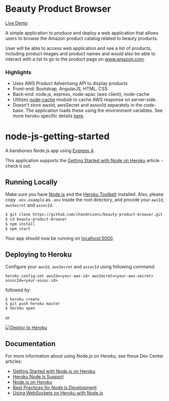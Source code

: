 # Beauty Product Browser

[Live Demo](http://beauty-product-browser.herokuapp.com/)

A simple application to produce and deploy a web application that allows users to browse the Amazon product catalog related to beauty products.

User will be able to access web application and see a list of products, including product images and product names and would also be able to interact with a list to go to the product page on www.amazon.com.

### Highlights
* Uses AWS Product Advertising API to display products
* Front-end: Bootstrap, AngularJS, HTML, CSS
* Back-end: node.js, express, node-apac (aws client), node-cache
* Utilizes [node-cache](https://www.npmjs.com/package/node-cache) module to cache AWS response on server-side.
* Doesn't store awsId, awsSecret and assocId separately in the code-base. The application loads these using the environment variables. See more heroku specific details [here](https://devcenter.heroku.com/articles/config-vars).


# node-js-getting-started

A barebones Node.js app using [Express 4](http://expressjs.com/).

This application supports the [Getting Started with Node on Heroku](https://devcenter.heroku.com/articles/getting-started-with-nodejs) article - check it out.

## Running Locally

Make sure you have [Node.js](http://nodejs.org/) and the [Heroku Toolbelt](https://toolbelt.heroku.com/) installed. Also, please copy `.env.example` as `.env` inside the root directory, and provide your `awsId`, `awsSecret` and `assocId`.

```sh
$ git clone https://github.com/chandnisoni/beauty-product-browser.git
$ cd beauty-product-browser
$ npm install
$ npm start
```

Your app should now be running on [localhost:5000](http://localhost:5000/).

## Deploying to Heroku

Configure your `awsId`, `awsSecret` and `assocId` using following command:
```
heroku config:set awsId=<your-aws-id> awsSecret=<your-aws-secret> assocId=<your-assoc-id>
```

followed by:
```
$ heroku create
$ git push heroku master
$ heroku open
```
or

[![Deploy to Heroku](https://www.herokucdn.com/deploy/button.png)](https://heroku.com/deploy)

## Documentation

For more information about using Node.js on Heroku, see these Dev Center articles:

- [Getting Started with Node.js on Heroku](https://devcenter.heroku.com/articles/getting-started-with-nodejs)
- [Heroku Node.js Support](https://devcenter.heroku.com/articles/nodejs-support)
- [Node.js on Heroku](https://devcenter.heroku.com/categories/nodejs)
- [Best Practices for Node.js Development](https://devcenter.heroku.com/articles/node-best-practices)
- [Using WebSockets on Heroku with Node.js](https://devcenter.heroku.com/articles/node-websockets)
